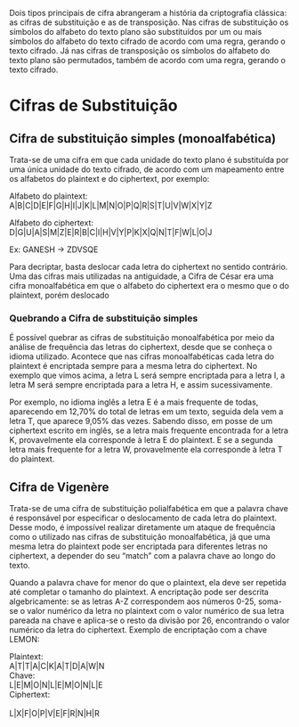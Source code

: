 Dois tipos principais de cifra abrangeram a história da criptografia clássica: as cifras de substituição e as de transposição. Nas cifras de substituição os símbolos do alfabeto do texto plano são substituídos por um ou mais símbolos do alfabeto do texto cifrado de acordo com uma regra, gerando o texto cifrado. Já nas cifras de transposição os símbolos do alfabeto do texto plano são permutados, também de acordo com uma regra, gerando o texto cifrado.

# Cifras de Substituição

## Cifra de substituição simples (monoalfabética)

Trata-se de uma cifra em que cada unidade do texto plano é substituída por uma única unidade do texto cifrado, de acordo com um mapeamento entre os alfabetos do plaintext e do ciphertext, por exemplo:

Alfabeto do plaintext: </br>
A|B|C|D|E|F|G|H|I|J|K|L|M|N|O|P|Q|R|S|T|U|V|W|X|Y|Z

Alfabeto do ciphertext: </br>
D|G|U|A|S|M|Z|E|R|B|C|I|H|V|Y|P|K|X|Q|N|T|F|W|L|O|J

Ex: GANESH -> ZDVSQE

Para decriptar, basta deslocar cada letra do ciphertext no sentido contrário. Uma das cifras mais utilizadas na antiguidade, a Cifra de César era uma cifra monoalfabética em que o alfabeto do ciphertext era o mesmo que o do plaintext, porém deslocado

### Quebrando a Cifra de substituição simples

É possível quebrar as cifras de substituição monoalfabética por meio da análise de frequência das letras do ciphertext, desde que se conheça o idioma utilizado. Acontece que nas cifras monoalfabéticas cada letra do plaintext é encriptada sempre para a mesma letra do ciphertext. No exemplo que vimos acima, a letra L será sempre encriptada para a letra I, a letra M será sempre encriptada para a letra H, e assim sucessivamente.

Por exemplo, no idioma inglês a letra E é a mais frequente de todas, aparecendo em 12,70% do total de letras em um texto, seguida dela vem a letra T, que aparece 9,05% das vezes. Sabendo disso, em posse de um ciphertext escrito em inglês, se a letra mais frequente encontrada for a letra K, provavelmente ela corresponde à letra E do plaintext. E se a segunda letra mais frequente for a letra W, provavelmente ela corresponde à letra T do plaintext.

## Cifra de Vigenère

Trata-se de uma cifra de substituição polialfabética em que a palavra chave é responsável por especificar o deslocamento de cada letra do plaintext. Desse modo, é impossível realizar diretamente um ataque de frequência como o utilizado nas cifras de substituição monoalfabética, já que uma mesma letra do plaintext pode ser encriptada para diferentes letras no ciphertext, a depender do seu “match” com a palavra chave ao longo do texto.

Quando a palavra chave for menor do que o plaintext, ela deve ser repetida até completar o tamanho do plaintext. A encriptação pode ser descrita algebricamente: se as letras A-Z correspondem aos números 0-25, soma-se o valor numérico da letra no plaintext com o valor numérico de sua letra pareada na chave e aplica-se o resto da divisão por 26, encontrando o valor numérico da letra do ciphertext. Exemplo de encriptação com a chave LEMON:

Plaintext:</br>
A|T|T|A|C|K|A|T|D|A|W|N</br>
Chave:</br>
L|E|M|O|N|L|E|M|O|N|L|E</br>
Ciphertext:</br>	
L|X|F|O|P|V|E|F|R|N|H|R
